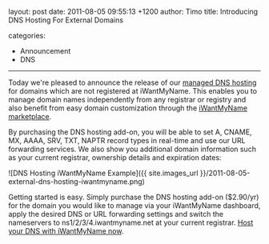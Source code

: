 layout: post
date: 2011-08-05 09:55:13 +1200
author: Timo
title: Introducing DNS Hosting For External Domains

categories:
  - Announcement
  - DNS

----

Today we're pleased to announce the release of our [managed DNS hosting](https://iwantmyname.com/dns) for domains which are not registered at iWantMyName. This enables you to manage domain names independently from any registrar or registry and also benefit from easy domain customization through the [iWantMyName marketplace](https://iwantmyname.com/services).

By purchasing the DNS hosting add-on, you will be able to set A, CNAME, MX, AAAA, SRV, TXT, NAPTR record types in real-time and use our URL forwarding services. We also show you additional domain information such as your current registrar, ownership details and expiration dates:

![DNS Hosting iWantMyName Example]({{ site.images_url }}/2011-08-05-external-dns-hosting-iwantmyname.png)

Getting started is easy. Simply purchase the DNS hosting add-on ($2.90/yr) for the domain you would like to manage via your iWantMyName dashboard, apply the desired DNS or URL forwarding settings and switch the nameservers to ns1/2/3/4.iwantmyname.net at your current registrar. [Host your DNS with iWantMyName now](https://iwantmyname.com/dns).
